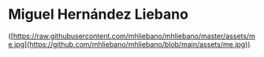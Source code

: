 # Miguel Hernández Liebano

 ([https://raw.githubusercontent.com/mhliebano/mhliebano/master/assets/me.jpg](https://github.com/mhliebano/mhliebano/blob/main/assets/me.jpg))

<!--
**mhliebano/mhliebano** is a ✨ _special_ ✨ repository because its `README.md` (this file) appears on your GitHub profile.

Here are some ideas to get you started:

- 🔭 I’m currently working on ...
- 🌱 I’m currently learning ...
- 👯 I’m looking to collaborate on ...
- 🤔 I’m looking for help with ...
- 💬 Ask me about ...
- 📫 How to reach me: ...
- 😄 Pronouns: ...
- ⚡ Fun fact: ...
-->

